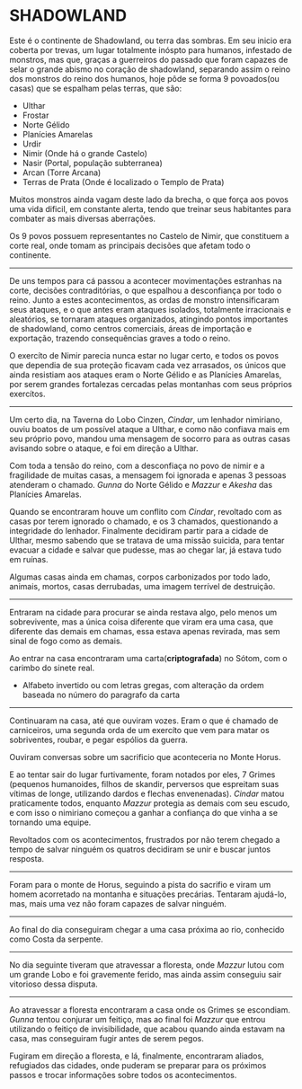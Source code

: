 # SHADOWLAND

Este é o continente de Shadowland, ou terra das sombras. Em seu inicio era coberta por trevas, um lugar totalmente inóspto para humanos, infestado de monstros, mas que, graças a guerreiros do passado que foram capazes de selar o grande abismo no coração de shadowland, separando assim o reino dos monstros do reino dos humanos, hoje pôde se forma 9 povoados(ou casas) que se espalham pelas terras, que são:

- Ulthar
- Frostar
- Norte Gélido
- Planícies Amarelas
- Urdir
- Nimir (Onde há o grande Castelo)
- Nasir (Portal, população subterranea)
- Arcan (Torre Arcana)
- Terras de Prata (Onde é localizado o Templo de Prata)

Muitos monstros ainda vagam deste lado da brecha, o que força aos povos uma vida dificil, em constante alerta, tendo que treinar seus habitantes para combater as mais diversas aberrações.

Os 9 povos possuem representantes no Castelo de Nimir, que constituem a corte real, onde tomam as principais decisões que afetam todo o continente.
____

De uns tempos para cá passou a acontecer movimentações estranhas na corte, decisões contraditórias, o que espalhou a desconfiança por todo o reino. Junto a estes acontecimentos, as ordas de monstro intensificaram seus ataques, e o que antes eram ataques isolados, totalmente irracionais e aleatórios, se tornaram ataques organizados, atingindo pontos importantes de shadowland, como centros comerciais, áreas de importação e exportação, trazendo consequências graves a todo o reino.

O exercíto de Nimir parecia nunca estar no lugar certo, e todos os povos que dependia de sua proteção ficavam cada vez arrasados, os únicos que ainda resistiam aos ataques eram o Norte Gélido e as Planícies Amarelas, por serem grandes fortalezas cercadas pelas montanhas com seus próprios exercítos.

____

Um certo dia, na Taverna do Lobo Cinzen, *Cindar*, um lenhador nimiriano, ouviu boatos de um possível ataque a Ulthar, e como não confiava mais em seu próprio povo, mandou uma mensagem de socorro para as outras casas avisando sobre o ataque, e foi em direção a Ulthar.

Com toda a tensão do reino, com a desconfiaça no povo de nimir e a fragilidade de muitas casas, a mensagem foi ignorada e apenas 3 pessoas atenderam o chamado. *Gunna* do Norte Gélido e *Mazzur* e *Akesha* das Planícies Amarelas.

Quando se encontraram houve um conflito com *Cindar*, revoltado com as casas por terem ignorado o chamado, e os 3 chamados, questionando a integridade do lenhador. Finalmente decidiram partir para a cidade de Ulthar, mesmo sabendo que se tratava de uma missão suicida, para tentar evacuar a cidade e salvar que pudesse, mas ao chegar lar, já estava tudo em ruínas.

Algumas casas ainda em chamas, corpos carbonizados por todo lado, animais, mortos, casas derrubadas, uma imagem terrível de destruição.

____

Entraram na cidade para procurar se ainda restava algo, pelo menos um sobrevivente, mas a única coisa diferente que viram era uma casa, que diferente das demais em chamas, essa estava apenas revirada, mas sem sinal de fogo como as demais.

Ao entrar na casa encontraram uma carta(**criptografada**) no Sótom, com o carimbo do sinete real.
- Alfabeto invertido ou com letras gregas, com alteração da ordem baseada no número do paragrafo da carta
___

Continuaram na casa, até que ouviram vozes. Eram o que é chamado de carniceiros, uma segunda orda de um exercíto que vem para matar os sobriventes, roubar, e pegar espólios da guerra.

Ouviram conversas sobre um sacrificio que aconteceria no Monte Horus. 

E ao tentar sair do lugar furtivamente, foram notados por eles, 7 Grimes (pequenos humanoides, filhos de skandir, perversos que espreitam suas vítimas de longe, utilizando dardos e flechas envenenadas). *Cindar* matou praticamente todos, enquanto *Mazzur* protegia as demais com seu escudo, e com isso o nimiriano começou a ganhar a confiança do que vinha a se tornando uma equipe.

Revoltados com os acontecimentos, frustrados por não terem chegado a tempo de salvar ninguém os quatros decidiram se unir e buscar juntos resposta.

___

Foram para o monte de Horus, seguindo a pista do sacrifio e viram um homem acorretado na montanha e situações precárias. Tentaram ajudá-lo, mas, mais uma vez não foram capazes de salvar ninguém.

___

Ao final do dia conseguiram chegar a uma casa próxima ao rio, conhecido como Costa da serpente.
___

No dia seguinte tiveram que atravessar a floresta, onde *Mazzur* lutou com um grande Lobo e foi gravemente ferido, mas ainda assim conseguiu sair vitorioso dessa disputa.

___

Ao atravessar a floresta encontraram a casa onde os Grimes se escondiam. *Gunna* tentou conjurar um feitiço, mas ao final foi *Mazzur* que entrou utilizando o feitiço de invisibilidade, que acabou quando ainda estavam na casa, mas conseguiram fugir antes de serem pegos. 

Fugiram em direção a floresta, e lá, finalmente, encontraram aliados, refugiados das cidades, onde puderam se preparar para os próximos passos e trocar informações sobre todos os acontecimentos.